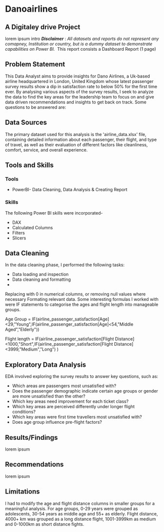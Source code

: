 # Danoairlines

## A Digitaley drive Project
lorem ipsum intro
**_Disclaimer_** : _All datasets and reports do not represent any comapney, Institution or country, but is a dummy dataset to demonstrate capabilities on Power BI._
![]()
This report consists a Dashboard Report (1 page)

## Problem Statement
This Data Analyst aims to provide insights for Dano Airlines, a Uk-based airline headquartered in London, United Kingdom whose latest passenger survey results show a dip in satisfaction rate to below 50% for the first time ever. By analysing various aspects of the survey results, I seek to analyze the data to find the key areas for the leadership team to focus on and give data driven recommendations and insights to get back on track. Some questions to be answered are:


## Data Sources
The primary dataset used for this analysis is the 'airline_data.xlsx' file, containing detailed information about each passenger, their flight, and type of travel, as well as their evaluation of different factors like cleanliness, comfort, service, and overall experience.

## Tools and Skills
### Tools
- PowerBI- Data Cleaning, Data Analysis & Creating Report
### Skills
The following Power BI skills were incorporated-
- DAX
- Calculated Columns
- Filters
- Slicers

## Data Cleaning
In the data cleaning phase, I performed the following tasks:
- Data loading and inspection
- Data cleaning and formatting
- 
Replacing with 0 in numerical columns, or removing null values where necessary
Formating relevant data. Some interesting formulas I worked with were IF statements to categorise the ages and flight length into manageable groups.

Age Group
= IF(airline_passenger_satisfaction[Age]<29,"Young",IF(airline_passenger_satisfaction[Age]<54,"Middle Aged","Elderly"))

Flight length
= IF(airline_passenger_satisfaction[Flight Distance]<1000,"Short",IF(airline_passenger_satisfaction[Flight Distance]<3999,"Medium","Long") )

## Exploratory Data Analysis
EDA involved exploring the survey results to answer key questions, such as:
- Which areas are passengers most unsatisfied with?
-  Does the passenger demographic indicate certain age groups or gender are more unsatisfied than the other?
-  Which key areas need improvement for each ticket class?
-  Which key areas are perceived differently under longer flight conditions?
-  Which key areas were first time travellers most unsatisfied with?
-  Does age group influence pre-flight factors? 

## Results/Findings
lorem ipsum

## Recommendations
lorem ipsum

## Limitations
I had to modify the age and flight distance columns in smaller groups for a meaningful analysis. For age groups, 0-29 years were grouped as adolescents, 30-54 years as middle age and 55+ as elderly. Flight distance, 4000+ km was grouped as a long distance flight, 1001-3999km as medium and 0-1000km as short distance fights.





